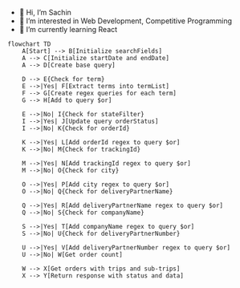 - 👋 Hi, I’m Sachin
- 👀 I’m interested in Web Development, Competitive Programming
- 🌱 I’m currently learning React
<!--
- 💞️ I’m looking to collaborate on ...
- 📫 How to reach me ...
- 😄 Pronouns: ...
- ⚡ Fun fact: ...
-->

<!---
itssachinkr/itssachinkr is a ✨ special ✨ repository because its `README.md` (this file) appears on your GitHub profile.
You can click the Preview link to take a look at your changes.
--->

```mermaid
flowchart TD
    A[Start] --> B[Initialize searchFields]
    A --> C[Initialize startDate and endDate]
    A --> D[Create base query]
    
    D --> E{Check for term}
    E -->|Yes| F[Extract terms into termList]
    F --> G[Create regex queries for each term]
    G --> H[Add to query $or]
    
    E -->|No| I{Check for stateFilter}
    I -->|Yes| J[Update query orderStatus]
    I -->|No| K{Check for orderId}
    
    K -->|Yes| L[Add orderId regex to query $or]
    K -->|No| M{Check for trackingId}
    
    M -->|Yes| N[Add trackingId regex to query $or]
    M -->|No| O{Check for city}
    
    O -->|Yes| P[Add city regex to query $or]
    O -->|No| Q{Check for deliveryPartnerName}
    
    Q -->|Yes| R[Add deliveryPartnerName regex to query $or]
    Q -->|No| S{Check for companyName}
    
    S -->|Yes| T[Add companyName regex to query $or]
    S -->|No| U{Check for deliveryPartnerNumber}
    
    U -->|Yes| V[Add deliveryPartnerNumber regex to query $or]
    U -->|No| W[Get order count]

    W --> X[Get orders with trips and sub-trips]
    X --> Y[Return response with status and data]
